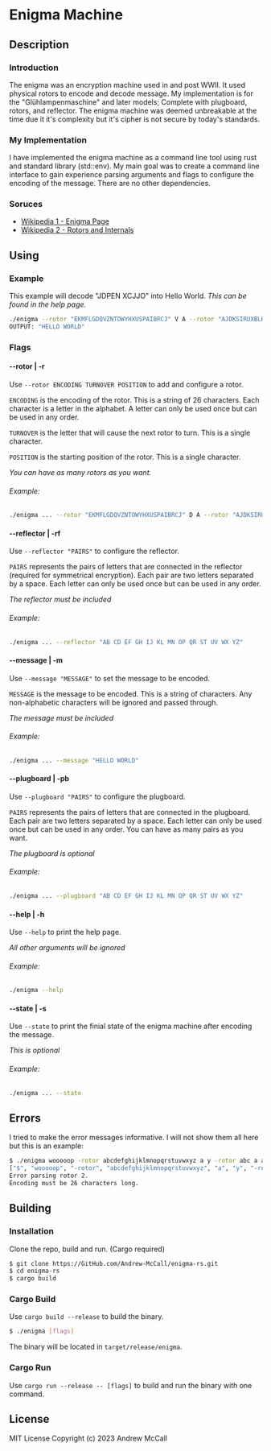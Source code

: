 # Enigma Machine

## Description
### Introduction
The enigma was an encryption machine used in and post WWII. It used physical rotors to encode and decode message. My implementation is for the "Glühlampenmaschine" and later models; Complete with plugboard, rotors, and reflector. The enigma machine was deemed unbreakable at the time due it it's complexity but it's cipher is not secure by today's standards. 

### My Implementation
I have implemented the enigma machine as a command line tool using rust and standard library (std::env). My main goal was to create a command line interface to gain experience parsing arguments and flags to configure the encoding of the message. There are no other dependencies. 

### Soruces
- [Wikipedia 1 - Enigma Page](https://en.wikipedia.org/wiki/Enigma_machine)
- [Wikipedia 2 - Rotors and Internals](https://en.wikipedia.org/wiki/Enigma_rotor_details)

## Using
### Example
This example will decode "JDPEN XCJJO" into Hello World. 
*This can be found in the help page.*
```bash
./enigma --rotor "EKMFLGDQVZNTOWYHXUSPAIBRCJ" V A --rotor "AJDKSIRUXBLHWTMCQGZNPYFVOE" E A --rotor "BDFHJLCPRTXVZNYEIWGAKMUSQO" Q A --reflector "YR UH QS LD PX NG OK MI EB FZ CW VJ AT" --message "JDPEN XCJJO"
OUTPUT: "HELLO WORLD"
```
### Flags
#### --rotor | -r
Use `--rotor ENCODING TURNOVER POSITION` to add and configure a rotor. 

`ENCODING` is the encoding of the rotor. This is a string of 26 characters. Each character is a letter in the alphabet. A letter can only be used once but can be used in any order.

`TURNOVER` is the letter that will cause the next rotor to turn. This is a single character.

`POSITION` is the starting position of the rotor. This is a single character.
  
*You can have as many rotors as you want.*

###### Example:
```bash
./enigma ... --rotor "EKMFLGDQVZNTOWYHXUSPAIBRCJ" D A --rotor "AJDKSIRUXBLHWTMCQGZNPYFVOE" F B --rotor "BDFHJLCPRTXVZNYEIWGAKMUSQO" E C``
```

#### --reflector | -rf
Use `--reflector "PAIRS"` to configure the reflector.

`PAIRS` represents the pairs of letters that are connected in the reflector (required for symmetrical encryption). Each pair are two letters separated by a space. Each letter can only be used once but can be used in any order.

*The reflector must be included*

###### Example:
```bash
./enigma ... --reflector "AB CD EF GH IJ KL MN OP QR ST UV WX YZ"
```

#### --message | -m
Use `--message "MESSAGE"` to set the message to be encoded.

`MESSAGE` is the message to be encoded. This is a string of characters. Any non-alphabetic characters will be ignored and passed through.

*The message must be included*

###### Example:
```bash
./enigma ... --message "HELLO WORLD"
```

#### --plugboard | -pb
Use `--plugboard "PAIRS"` to configure the plugboard.

`PAIRS` represents the pairs of letters that are connected in the plugboard. Each pair are two letters separated by a space. Each letter can only be used once but can be used in any order. You can have as many pairs as you want.

*The plugboard is optional*

###### Example:
```bash
./enigma ... --plugboard "AB CD EF GH IJ KL MN OP QR ST UV WX YZ"
```

#### --help | -h
Use `--help` to print the help page.

*All other arguments will be ignored*

###### Example:
```bash
./enigma --help
```

#### --state | -s
Use `--state` to print the finial state of the enigma machine after encoding the message.

*This is optional*

###### Example:
```bash
./enigma ... --state
```

## Errors
I tried to make the error messages informative. I will not show them all here but this is an example:
```bash
$ ./enigma wooooop -rotor abcdefghijklmnopqrstuvwxyz a y -rotor abc a a
["$", "wooooop", "-rotor", "abcdefghijklmnopqrstuvwxyz", "a", "y", "-rotor", "abc", "a", "a"]
Error parsing rotor 2.
Encoding must be 26 characters long.
```


## Building
### Installation 
Clone the repo, build and run. (Cargo required)
```bash
$ git clone https://GitHub.com/Andrew-McCall/enigma-rs.git
$ cd enigma-rs
$ cargo build
```

### Cargo Build
Use `cargo build --release` to build the binary. 
```bash
$ ./enigma [flags]
```
The binary will be located in `target/release/enigma`.
### Cargo Run
Use `cargo run --release -- [flags]` to build and run the binary with one command.

## License
MIT License
Copyright (c) 2023 Andrew McCall
